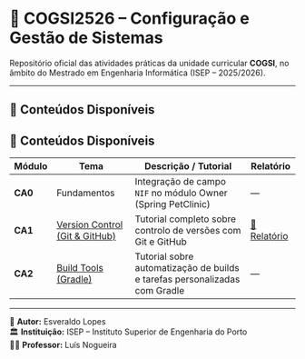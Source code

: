 # 🧩 COGSI2526 – Configuração e Gestão de Sistemas
Repositório oficial das atividades práticas da unidade curricular **COGSI**, no âmbito do Mestrado em Engenharia Informática (ISEP – 2025/2026).

---

## 📘 Conteúdos Disponíveis

## 📘 Conteúdos Disponíveis

| Módulo | Tema | Descrição / Tutorial | Relatório |
|--------|------|----------------------|------------|
| **CA0** | Fundamentos | Integração de campo `NIF` no módulo Owner (Spring PetClinic) | — |
| **CA1** | [Version Control (Git & GitHub)](README_CA1.md) | Tutorial completo sobre controlo de versões com Git e GitHub | [📄 Relatório](CA1/RELATORIO_CA1.md) |
| **CA2** | [Build Tools (Gradle)](README_CA2.md) | Tutorial sobre automatização de builds e tarefas personalizadas com Gradle | — |

---

📅 **Autor:** Esveraldo Lopes  
🏛️ **Instituição:** ISEP – Instituto Superior de Engenharia do Porto  
👨‍🏫 **Professor:** Luís Nogueira
